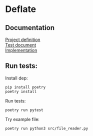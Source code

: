 # Deflate

## Documentation

[Project definition](https://github.com/LaihoE/tiralabra/blob/main/documentation/project_definition.md)  
[Test document](https://github.com/LaihoE/tiralabra/blob/main/documentation/test_document.md)  
[Implementation](https://github.com/LaihoE/tiralabra/blob/main/documentation/implementation.md) 



## Run tests:

Install dep:
```
pip install poetry
poetry install
```

Run tests:
```
poetry run pytest
```

Try example file:
```
poetry run python3 src/file_reader.py
```